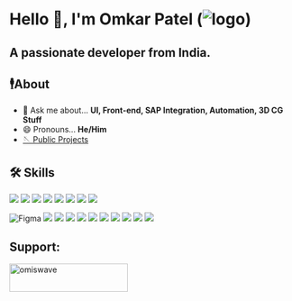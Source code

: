 # Hello 👋, I'm Omkar Patel (![logo](https://komarev.com/ghpvc/?username=incpi&label=Profile%20views&color=00bfff&style=flat))
## A passionate developer from India.

## 🕴️About
- 💬 Ask me about... **UI, Front-end, SAP Integration, Automation, 3D CG Stuff**
- 😄 Pronouns... **He/Him**
- [🪡 Public Projects](https://i-incpis-projects.vercel.app/projects)

## 🛠 Skills 
![](https://www.vectorlogo.zone/logos/groovy-lang/groovy-lang-icon.svg) ![](https://www.vectorlogo.zone/logos/w3_html5/w3_html5-icon.svg) ![](https://www.vectorlogo.zone/logos/python/python-icon.svg) ![](https://www.vectorlogo.zone/logos/w3_css/w3_css-icon.svg) ![](https://www.vectorlogo.zone/logos/java/java-icon.svg) ![](https://www.vectorlogo.zone/logos/veeva/veeva-icon.sg) ![](https://www.vectorlogo.zone/logos/javascript/javascript-icon.svg) ![](https://www.vectorlogo.zone/logos/getpostman/getpostman-icon.svg)

![Figma](https://www.vectorlogo.zone/logos/figma/figma-icon.svg) ![](https://www.vectorlogo.zone/logos/sketchapp/sketchapp-icon.svg) ![](https://www.vectorlogo.zone/logos/ractjs/reactjs-icon.svg) ![](https://www.vectorlogo.zone/logos/getbootstrap/getbootstrap-icon.svg) ![](https://www.vectorlogo.zone/logos/nodejs/nodejs-icon.svg) ![](https://www.vectorlogo.zone/logos/sqlite/sqlite-icon.svg) ![](https//www.vectorlogo.zone/logos/mysql/mysql-icon.svg) ![](https://www.vectorlogo.zone/logos/mongodb/mongodb-icon.svg) ![](https://www.vectorlogo.zone/logos/npmjs/npmjs-icon.svg) ![](https://www.vectorlogo.zone/logos/adobe_illustrator/adobe_illustrator-icon.svg) ![](https://download.blender.org/branding/community/blender_community_badge_black.svg)

## Support:
<a href="https://ko-fi.com/omiswave"><img align="left" src="https://cdn.ko-fi.com/cdn/kofi3.png?v=3" height="50" width="210" alt="omiswave"/></a>
